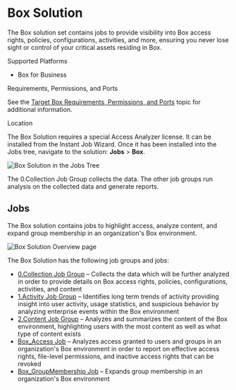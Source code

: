 # Box Solution

The Box solution set contains jobs to provide visibility into Box access rights, policies,
configurations, activities, and more, ensuring you never lose sight or control of your critical
assets residing in Box.

Supported Platforms

- Box for Business

Requirements, Permissions, and Ports

See the [Target Box Requirements, Permissions, and Ports](/docs/accessanalyzer/12.0/getting-started/requirements/target/box.md) topic
for additional information.

Location

The Box Solution requires a special Access Analyzer license. It can be installed from the Instant
Job Wizard. Once it has been installed into the Jobs tree, navigate to the solution: **Jobs** >
**Box**.

![Box Solution in the Jobs Tree](/img/product_docs/accessanalyzer/admin/hostmanagement/jobstree.webp)

The 0.Collection Job Group collects the data. The other job groups run analysis on the collected
data and generate reports.

## Jobs

The Box solution contains jobs to highlight access, analyze content, and expand group membership in
an organization's Box environment.

![Box Solution Overview page](/img/product_docs/accessanalyzer/admin/runninginstances/overviewpage.webp)

The Box Solution has the following job groups and jobs:

- [0.Collection Job Group](/docs/accessanalyzer/12.0/solutions/box/collection/overview.md) – Collects the data which will be further
  analyzed in order to provide details on Box access rights, policies, configurations, activities,
  and content
- [1.Activity Job Group](/docs/accessanalyzer/12.0/solutions/box/activity/overview.md) – Identifies long term trends of activity providing
  insight into user activity, usage statistics, and suspicious behavior by analyzing enterprise
  events within the Box environment
- [2.Content Job Group](/docs/accessanalyzer/12.0/solutions/box/content/overview.md) – Analyzes and summarizes the content of the Box
  environment, highlighting users with the most content as well as what type of content exists
- [Box_Access Job](/docs/accessanalyzer/12.0/solutions/box/box_access.md) – Analyzes access granted to users and groups in an organization's
  Box environment in order to report on effective access rights, file-level permissions, and
  inactive access rights that can be revoked
- [Box_GroupMembership Job](/docs/accessanalyzer/12.0/solutions/box/box_groupmembership.md) – Expands group membership in an organization's
  Box environment
